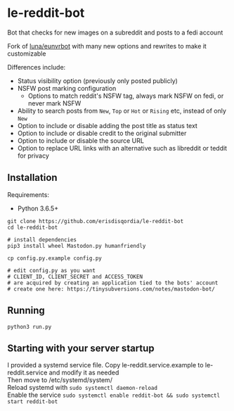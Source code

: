# le-reddit-bot

Bot that checks for new images on a subreddit and posts to a fedi account

Fork of [luna/eunvrbot](https://gitlab.com/luna/eunvrbot/-/tree/master) with many new options and rewrites to make it customizable

Differences include:
- Status visibility option (previously only posted publicly)
- NSFW post marking configuration
  - Options to match reddit's NSFW tag, always mark NSFW on fedi, or never mark NSFW
- Ability to search posts from `New`, `Top` or `Hot` or `Rising` etc, instead of only `New`
- Option to include or disable adding the post title as status text
- Option to include or disable credit to the original submitter
- Option to include or disable the source URL
- Option to replace URL links with an alternative such as libreddit or teddit for privacy

## Installation

Requirements:
 - Python 3.6.5+

```
git clone https://github.com/erisdisqordia/le-reddit-bot
cd le-reddit-bot

# install dependencies
pip3 install wheel Mastodon.py humanfriendly

cp config.py.example config.py

# edit config.py as you want
# CLIENT_ID, CLIENT_SECRET and ACCESS_TOKEN
# are acquired by creating an application tied to the bots' account
# create one here: https://tinysubversions.com/notes/mastodon-bot/
```

## Running

```
python3 run.py
```

## Starting with your server startup

I provided a systemd service file. Copy le-reddit.service.example to le-reddit.service and modify it as needed   
Then move to /etc/systemd/system/  
Reload systemd with `sudo systemctl daemon-reload`   
Enable the service `sudo systemctl enable reddit-bot && sudo systemctl start reddit-bot`   
